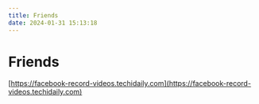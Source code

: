 ```yaml
---
title: Friends
date: 2024-01-31 15:13:18
---
```


# Friends

[https://facebook-record-videos.techidaily.com](https://facebook-record-videos.techidaily.com)